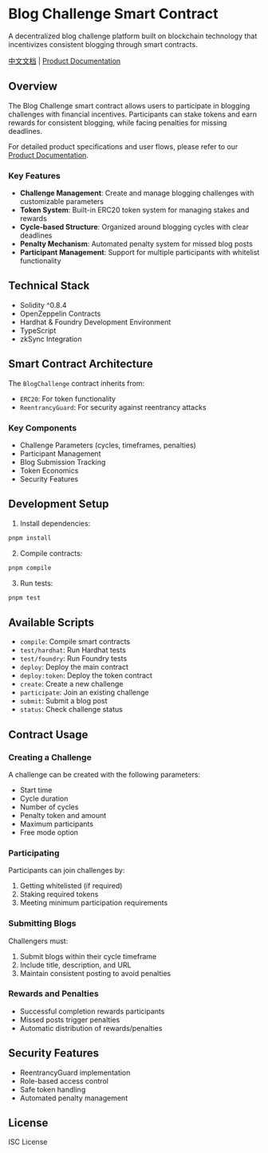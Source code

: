# Blog Challenge Smart Contract

A decentralized blog challenge platform built on blockchain technology that incentivizes consistent blogging through smart contracts.

[中文文档](./README.zh-CN.md) | [Product Documentation](https://exermon-blog.notion.site/BlogChallenge-Product-Description-1d348ee5ba8d80d8a18edc78200bfe11)

## Overview

The Blog Challenge smart contract allows users to participate in blogging challenges with financial incentives. Participants can stake tokens and earn rewards for consistent blogging, while facing penalties for missing deadlines.

For detailed product specifications and user flows, please refer to our [Product Documentation](https://exermon-blog.notion.site/BlogChallenge-Product-Description-1d348ee5ba8d80d8a18edc78200bfe11).

### Key Features

- **Challenge Management**: Create and manage blogging challenges with customizable parameters
- **Token System**: Built-in ERC20 token system for managing stakes and rewards
- **Cycle-based Structure**: Organized around blogging cycles with clear deadlines
- **Penalty Mechanism**: Automated penalty system for missed blog posts
- **Participant Management**: Support for multiple participants with whitelist functionality

## Technical Stack

- Solidity ^0.8.4
- OpenZeppelin Contracts
- Hardhat & Foundry Development Environment
- TypeScript
- zkSync Integration

## Smart Contract Architecture

The `BlogChallenge` contract inherits from:
- `ERC20`: For token functionality
- `ReentrancyGuard`: For security against reentrancy attacks

### Key Components

- Challenge Parameters (cycles, timeframes, penalties)
- Participant Management
- Blog Submission Tracking
- Token Economics
- Security Features

## Development Setup

1. Install dependencies:
```bash
pnpm install
```

2. Compile contracts:
```bash
pnpm compile
```

3. Run tests:
```bash
pnpm test
```

## Available Scripts

- `compile`: Compile smart contracts
- `test/hardhat`: Run Hardhat tests
- `test/foundry`: Run Foundry tests
- `deploy`: Deploy the main contract
- `deploy:token`: Deploy the token contract
- `create`: Create a new challenge
- `participate`: Join an existing challenge
- `submit`: Submit a blog post
- `status`: Check challenge status

## Contract Usage

### Creating a Challenge

A challenge can be created with the following parameters:
- Start time
- Cycle duration
- Number of cycles
- Penalty token and amount
- Maximum participants
- Free mode option

### Participating

Participants can join challenges by:
1. Getting whitelisted (if required)
2. Staking required tokens
3. Meeting minimum participation requirements

### Submitting Blogs

Challengers must:
1. Submit blogs within their cycle timeframe
2. Include title, description, and URL
3. Maintain consistent posting to avoid penalties

### Rewards and Penalties

- Successful completion rewards participants
- Missed posts trigger penalties
- Automatic distribution of rewards/penalties

## Security Features

- ReentrancyGuard implementation
- Role-based access control
- Safe token handling
- Automated penalty management

## License

ISC License